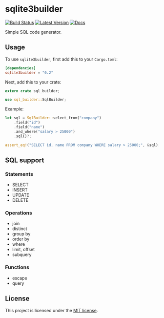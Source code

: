 # sqlite3builder

[![Build Status](https://travis-ci.org/perdumonocle/sqlite3builder.svg)](https://travis-ci.org/perdumonocle/sqlite3builder)
[![Latest Version](https://img.shields.io/crates/v/sqlite3builder.svg)](https://crates.io/crates/sqlite3builder)
[![Docs](https://docs.rs/sqlite3builder/badge.svg)](https://docs.rs/sqlite3builder)

Simple SQL code generator.

## Usage

To use `sqlite3builder`, first add this to your `Cargo.toml`:

```toml
[dependencies]
sqlite3builder = "0.2"
```

Next, add this to your crate:

```rust
extern crate sql_builder;

use sql_builder::SqlBuilder;
```

Example:

```rust
let sql = SqlBuilder::select_from("company")
    .field("id")
    .field("name")
    .and_where("salary > 25000")
    .sql()?;

assert_eq!("SELECT id, name FROM company WHERE salary > 25000;", &sql);
```

## SQL support

### Statements

- SELECT
- INSERT
- UPDATE
- DELETE

### Operations

- join
- distinct
- group by
- order by
- where
- limit, offset
- subquery

### Functions

- escape
- query

## License

This project is licensed under the [MIT license](LICENSE).

